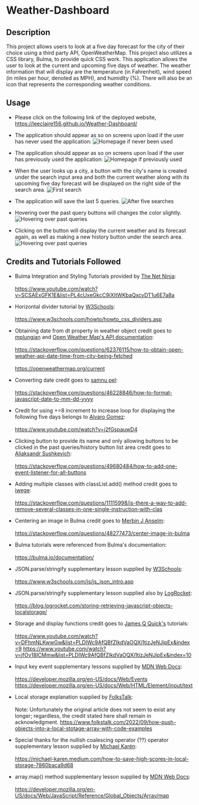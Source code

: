 # Weather-Dashboard

## Description
This project allows users to look at a five day forecast for the city of their choice using a third party API, OpenWeatherMap. This project also utilizes a CSS library, Bulma, to provide quick CSS work. This application allows the user to look at the current and upcoming five days of weather. The weather information that will display are the temperature (in Fahrenheit), wind speed (in miles per hour, denoted as MPH), and humidity (%). There will also be an icon that represents the corresponding weather conditions.

## Usage
* Please click on the following link of the deployed website, https://leeclaire156.github.io/Weather-Dashboard/

* The application should appear as so on screens upon load if the user has never used the application:
![Homepage if never been used](./Develop/Images/Weather-Homepage-Blank.png) 

* The application should appear as so on screens upon load if the user has previously used the application:
![Homepage if previously used](./Develop/Images/Weather-Homepage.png) 

* When the user looks up a city, a button with the city's name is created under the search input area and both the current weather along with its upcoming five day forecast will be displayed on the right side of the search area.
![First search](./Develop/Images/Weather-Search-1.png)

* The application will save the last 5 queries.
![After five searches](./Develop/Images/Weather-Search-2.png)

* Hovering over the past query buttons will changes the color slightly.
![Hovering over past queries](./Develop/Images/Weather-Past-Search-1.png)

* Clicking on the button will display the current weather and its forecast again, as well as making a new history button under the search area.
![Hovering over past queries](./Develop/Images/Weather-Past-Search-2.png)


## Credits and Tutorials Followed
* Bulma Integration and Styling Tutorials provided by [The Net Ninja](https://www.youtube.com/@NetNinja):<br></br> https://www.youtube.com/watch?v=SCSAExGFK1E&list=PL4cUxeGkcC9iXItWKbaQxcyDT1u6E7a8a

* Horizontal divider tutorial by [W3Schools](www.w3schools.com):<br></br>
https://www.w3schools.com/howto/howto_css_dividers.asp

* Obtaining date from dt property in weather object credit goes to [mplungjan](https://stackoverflow.com/users/295783/mplungjan) and [Open Weather Map's API documentation](https://openweathermap.org):<br></br>
https://stackoverflow.com/questions/62376115/how-to-obtain-open-weather-api-date-time-from-city-being-fetched
<br></br> 
https://openweathermap.org/current

* Converting date credit goes to [samnu pel](https://stackoverflow.com/users/6499984/samnu-pel):<br></br>
https://stackoverflow.com/questions/46228846/how-to-format-javascript-date-to-mm-dd-yyyy

* Credit for using +=8 increment to increase loop for displaying the following five days belongs to [Alvaro Gomez](https://www.youtube.com/@sick911):<br></br>
https://www.youtube.com/watch?v=j2fGspauwD4

* Clicking button to provide its name and only allowing buttons to be clicked in the past queries/history button list area credit goes to [Aliaksandr Sushkevich](https://stackoverflow.com/users/7600492/aliaksandr-sushkevich):<br></br>
https://stackoverflow.com/questions/49680484/how-to-add-one-event-listener-for-all-buttons

* Adding multiple classes with classList.add() method credit goes to [iwege](https://stackoverflow.com/users/809744/iwege):<br></br>
https://stackoverflow.com/questions/11115998/is-there-a-way-to-add-remove-several-classes-in-one-single-instruction-with-clas

* Centering an image in Bulma credit goes to [Merbin J Anselm](https://stackoverflow.com/users/4486804/merbin-j-anselm):<br></br>
https://stackoverflow.com/questions/48277473/center-image-in-bulma

* Bulma tutorials were referenced from Bulma's documentation:<br></br>
 https://bulma.io/documentation/

 * JSON.parse/stringify supplementary lesson supplied by [W3Schools](https://www.w3schools.com/):<br></br>
https://www.w3schools.com/js/js_json_intro.asp

* JSON.parse/stringify supplementary lesson supplied also by [LogRocket](https://logrocket.com/):<br></br>
https://blog.logrocket.com/storing-retrieving-javascript-objects-localstorage/

* Storage and display functions credit goes to [James Q Quick's](https://www.youtube.com/@JamesQQuick) tutorials:<br></br>
https://www.youtube.com/watch?v=DFhmNLKwwGw&list=PLDlWc9AfQBfZIkdVaOQXi1tizJeNJipEx&index=9
https://www.youtube.com/watch?v=jfOv18lCMmw&list=PLDlWc9AfQBfZIkdVaOQXi1tizJeNJipEx&index=10

* Input key event supplementary lessons supplied by [MDN Web Docs](https://developer.mozilla.org/en-US/):<br></br>
https://developer.mozilla.org/en-US/docs/Web/Events
https://developer.mozilla.org/en-US/docs/Web/HTML/Element/input/text

* Local storage explanation supplied by [FolksTalk](https://www.folkstalk.com/):<br></br>
Note: Unfortunately the original article does not seem to exist any longer; regardless, the credit stated here shall remain in acknowledgment.
https://www.folkstalk.com/2022/09/how-push-objects-into-a-local-stotage-array-with-code-examples

* Special thanks for the nullish coalescing operator (??) operator supplementary lesson supplied by [Michael Karén](https://michael-karen.medium.com/):<br></br> 
https://michael-karen.medium.com/how-to-save-high-scores-in-local-storage-7860baca9d68

* array.map() method supplementary lesson supplied by [MDN Web Docs](https://developer.mozilla.org/en-US/):<br></br>
https://developer.mozilla.org/en-US/docs/Web/JavaScript/Reference/Global_Objects/Array/map
